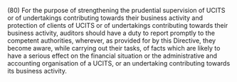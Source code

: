 (80) For the purpose of strengthening the prudential supervision of UCITS or of undertakings contributing towards their business activity and protection of clients of UCITS or of undertakings contributing towards their business activity, auditors should have a duty to report promptly to the competent authorities, wherever, as provided for by this Directive, they become aware, while carrying out their tasks, of facts which are likely to have a serious effect on the financial situation or the administrative and accounting organisation of a UCITS, or an undertaking contributing towards its business activity.